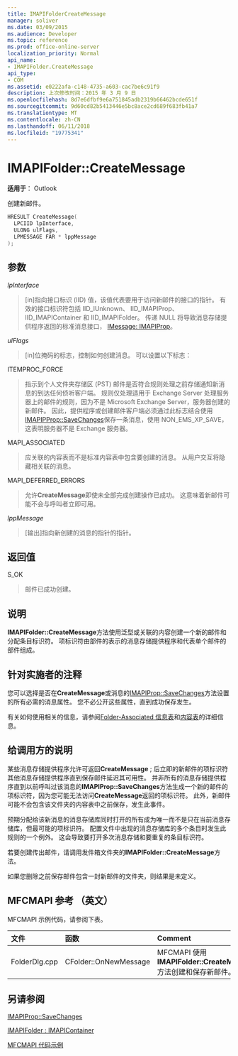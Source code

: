 ```yaml
---
title: IMAPIFolderCreateMessage
manager: soliver
ms.date: 03/09/2015
ms.audience: Developer
ms.topic: reference
ms.prod: office-online-server
localization_priority: Normal
api_name:
- IMAPIFolder.CreateMessage
api_type:
- COM
ms.assetid: e0222afa-c148-4735-a603-cac7be6c91f9
description: 上次修改时间：2015 年 3 月 9 日
ms.openlocfilehash: 8d7e6dfbf9e6a751845adb2319b66462bcde651f
ms.sourcegitcommit: 9d60cd82b5413446e5bc8ace2cd689f683fb41a7
ms.translationtype: MT
ms.contentlocale: zh-CN
ms.lasthandoff: 06/11/2018
ms.locfileid: "19775341"
---
```

# <a name="imapifoldercreatemessage"></a>IMAPIFolder::CreateMessage

  
  
**适用于**： Outlook 
  
创建新邮件。
  
```cpp
HRESULT CreateMessage(
  LPCIID lpInterface,
  ULONG ulFlags,
  LPMESSAGE FAR * lppMessage
);
```

## <a name="parameters"></a>参数

 _lpInterface_
  
> [in]指向接口标识 (IID) 值，该值代表要用于访问新邮件的接口的指针。 有效的接口标识符包括 IID_IUnknown、 IID_IMAPIProp、 IID_IMAPIContainer 和 IID_IMAPIFolder。 传递 NULL 将导致消息存储提供程序返回的标准消息接口， [IMessage: IMAPIProp](imessageimapiprop.md)。 
    
 _ulFlags_
  
> [in]位掩码的标志，控制如何创建消息。 可以设置以下标志：
    
ITEMPROC_FORCE
  
> 指示到个人文件夹存储区 (PST) 邮件是否符合规则处理之前存储通知新消息的到达任何侦听客户端。 规则仅处理适用于 Exchange Server 处理服务器上的邮件的规则，因为不是 Microsoft Exchange Server，服务器创建的新邮件。 因此，提供程序或创建邮件客户端必须通过此标志结合使用[IMAPIPProp::SaveChanges](imapiprop-savechanges.md)保存一条消息，使用 NON_EMS_XP_SAVE，这表明服务器不是 Exchange 服务器。 
    
MAPI_ASSOCIATED 
  
> 应关联的内容表而不是标准内容表中包含要创建的消息。 从用户交互将隐藏相关联的消息。
    
MAPI_DEFERRED_ERRORS 
  
> 允许**CreateMessage**即使未全部完成创建操作已成功。 这意味着新邮件可能不会与呼叫者立即可用。 
    
 _lppMessage_
  
> [输出]指向新创建的消息的指针的指针。
    
## <a name="return-value"></a>返回值

S_OK 
  
> 邮件已成功创建。
    
## <a name="remarks"></a>说明

**IMAPIFolder::CreateMessage**方法使用泛型或关联的内容创建一个新的邮件和分配条目标识符。 项标识符由部件的表示的消息存储提供程序和代表单个邮件的部件组成。 
  
## <a name="notes-to-implementers"></a>针对实施者的注释

您可以选择是否在**CreateMessage**或消息的[IMAPIProp::SaveChanges](imapiprop-savechanges.md)方法设置的所有必需的消息属性。 您不必公开这些属性，直到成功保存发生。 
  
有关如何使用相关的信息，请参阅[Folder-Associated 信息表](folder-associated-information-tables.md)和[内容表](contents-tables.md)的详细信息。 
  
## <a name="notes-to-callers"></a>给调用方的说明

某些消息存储提供程序允许可返回**CreateMessage** ; 后立即的新邮件的项标识符其他消息存储提供程序直到保存邮件延迟其可用性。 并非所有的消息存储提供程序直到以前呼叫过该消息的**IMAPIProp::SaveChanges**方法生成一个新的邮件的项标识符，因为您可能无法访问**CreateMessage**返回的项标识符。 此外，新邮件可能不会包含该文件夹的内容表中之前保存，发生此事件。 
  
预期分配给该新消息的消息存储库同时打开的所有成为唯一而不是只在当前消息存储库，但最可能的项标识符。 配置文件中出现的消息存储库的多个条目时发生此规则的一个例外。 这会导致要打开多次消息存储和要重复的条目标识符。 
  
若要创建传出邮件，请调用发件箱文件夹的**IMAPIFolder::CreateMessage**方法。 
  
如果您删除之前保存邮件包含一封新邮件的文件夹，则结果是未定义。
  
## <a name="mfcmapi-reference"></a>MFCMAPI 参考 （英文）

MFCMAPI 示例代码，请参阅下表。
  
|**文件**|**函数**|**Comment**|
|:-----|:-----|:-----|
|FolderDlg.cpp  <br/> |CFolder::OnNewMessage  <br/> |MFCMAPI 使用**IMAPIFolder::CreateMessage**方法创建和保存新邮件。  <br/> |
   
## <a name="see-also"></a>另请参阅



[IMAPIProp::SaveChanges](imapiprop-savechanges.md)
  
[IMAPIFolder : IMAPIContainer](imapifolderimapicontainer.md)


[MFCMAPI 代码示例](mfcmapi-as-a-code-sample.md)

